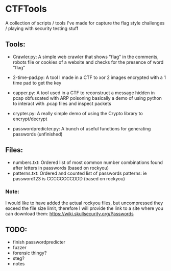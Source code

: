 # CTFTools
A collection of scripts / tools I've made for capture the flag style challenges / playing with security testing stuff


## Tools:

- Crawler.py: A simple web crawler that shows "flag" in the comments, robots file or cookies of a website and checks for the presence of word "flag"

- 2-time-pad.py: A tool I made in a CTF to xor 2 images encrypted with a 1 time pad to get the key

- capper.py: A tool used in a CTF to reconstruct a message hidden in pcap obfuscated with ARP poisoning
			 basically a demo of using python to interact with .pcap files and inspect packets

- crypter.py: A really simple demo of using the Crypto library to encrypt/decrypt 

- passwordpredicter.py: A bunch of useful functions for generating passwords (unfinished)


## Files:

 - numbers.txt: Ordered list of most common number combinations found after letters in passwords (based on rockyou)
 - patterns.txt: Ordered and counted list of passwords patterns: ie password123 is CCCCCCCCDDD (based on rockyou)

### Note:

I would like to have added the actual rockyou files, but uncompressed they exceed the file size limit, therefore I will provide the link to a site where you can download them: https://wiki.skullsecurity.org/Passwords


## TODO:

 - finish passwordpredicter
 - fuzzer
 - forensic thingy?
 - steg?
 - notes

